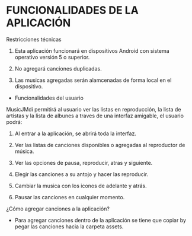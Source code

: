 # FUNCIONALIDADES DE LA APLICACIÓN

Restricciones técnicas

1. Esta aplicación funcionará en dispositivos Android con sistema operativo versión 5 o superior.

2. No agregará canciones duplicadas.

3. Las musicas agregadas serán alamcenadas de forma local en el dispositivo.

- Funcionalidades del usuario

MusicJMdi permitirá al usuario ver las listas en reproducción, la lista de artistas y la lista de albunes a traves de una interfaz amigable, el usuario podrá:

1. Al entrar a la aplicación, se abrirá toda la interfaz. 

2. Ver las listas de canciones disponibles o agregadas al reproductor de música. 

3. Ver las opciones de pausa, reproducir, atras y siguiente.

4. Elegir las canciones a su antojo y hacer las reproducir.

5. Cambiar la musica con los iconos de adelante y atrás.

10. Pausar las canciones en cualquier momento.

¿Cómo agregar canciones a la aplicación?

- Para agregar canciones dentro de la aplicación se tiene que copiar by pegar las canciones hacia la carpeta assets.